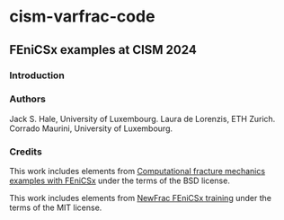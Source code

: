 # cism-varfrac-code
## FEniCSx examples at CISM 2024

### Introduction

### Authors

Jack S. Hale, University of Luxembourg.
Laura de Lorenzis, ETH Zurich.
Corrado Maurini, University of Luxembourg.

### Credits

This work includes elements from [Computational fracture mechanics examples
with FEniCSx](https://github.com/newfrac/fenicsx-fracture) under the terms of
the BSD license.

This work includes elements from [NewFrac FEniCSx
training](https://newfrac.gitlab.io/newfrac-fenicsx-training/) under the terms
of the MIT license.

